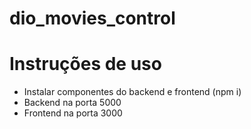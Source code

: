 # dio_movies_control

# Instruções de uso

- Instalar componentes do backend e frontend (npm i)
- Backend na porta 5000
- Frontend na porta 3000

